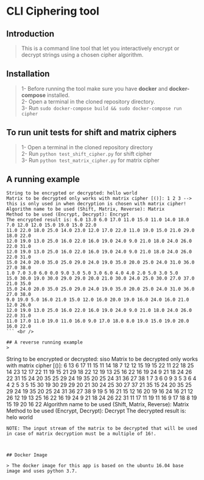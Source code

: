 # CLI Ciphering tool

## Introduction

> This is a command line tool that let you interactively encrypt or decrypt strings using a chosen cipher algorithm. 

## Installation

> 1- Before running the tool make sure you have **docker** and **docker-compose** installed. <br  />
2- Open a terminal in the cloned repository directory. <br />
3- Run ```sudo docker-compose build && sudo docker-compose run cipher```

## To run unit tests for shift and matrix ciphers

> 1- Open a terminal in the cloned repository directory <br />
  2- Run ```python test_shift_cipher.py``` for shift cipher <br />
  3- Run ```python test_matrix_cipher.py``` for matrix cipher <br />

## A running example
>
```
String to be encrypted or decrypted: hello world
Matrix to be decrypted only works with matrix cipher [()]: 1 2 3 --> this is only used in when decryption is chosen with matrix cipher!
Algorithm name to be used (Shift, Matrix, Reverse): Matrix
Method to be used (Encrypt, Decrypt): Encrypt
The encrypted result is: 6.0 13.0 6.0 17.0 11.0 15.0 11.0 14.0 18.0 7.0 12.0 12.0 15.0 19.0 15.0 22.0 
11.0 22.0 18.0 25.0 14.0 23.0 12.0 17.0 22.0 11.0 19.0 15.0 21.0 29.0 18.0 22.0 
12.0 19.0 13.0 25.0 16.0 22.0 16.0 19.0 24.0 9.0 21.0 18.0 24.0 26.0 22.0 31.0 
12.0 19.0 13.0 25.0 16.0 22.0 16.0 19.0 24.0 9.0 21.0 18.0 24.0 26.0 22.0 31.0 
15.0 24.0 20.0 35.0 25.0 29.0 24.0 19.0 35.0 20.0 25.0 24.0 31.0 36.0 27.0 38.0 
1.0 7.0 3.0 6.0 0.0 9.0 3.0 5.0 3.0 6.0 4.0 4.0 2.0 5.0 3.0 5.0 
15.0 30.0 19.0 30.0 29.0 29.0 20.0 21.0 30.0 24.0 25.0 30.0 27.0 37.0 21.0 35.0 
15.0 24.0 20.0 35.0 25.0 29.0 24.0 19.0 35.0 20.0 25.0 24.0 31.0 36.0 27.0 38.0 
9.0 19.0 5.0 16.0 21.0 15.0 12.0 16.0 20.0 19.0 16.0 24.0 16.0 21.0 12.0 26.0 
12.0 19.0 13.0 25.0 16.0 22.0 16.0 19.0 24.0 9.0 21.0 18.0 24.0 26.0 22.0 31.0 
11.0 17.0 11.0 19.0 11.0 16.0 9.0 17.0 18.0 8.0 19.0 15.0 19.0 20.0 16.0 22.0
``` <br />

## A reverse running example
>
```
String to be encrypted or decrypted: siso
Matrix to be decrypted only works with matrix cipher [()]: 6 13 6 17 11 15 11 14 18 7 12 12 15 19 15 22 11 22 18 25 14 23 12 17 22 11 19 15 21 29 18 22 12 19 13 25 16 22 16 19 24 9 21 18 24 26 22 31 15 24 20 35 25 29 24 19 35 20 25 24 31 36 27 38 1 7 3 6 0 9 3 5 3 6 4 4 2 5 3 5 15 30 19 30 29 29 20 21 30 24 25 30 27 37 21 35 15 24 20 35 25 29 24 19 35 20 25 24 31 36 27 38 9 19 5 16 21 15 12 16 20 19 16 24 16 21 12 26 12 19 13 25 16 22 16 19 24 9 21 18 24 26 22 31 11 17 11 19 11 16 9 17 18 8 19 15 19 20 16 22
Algorithm name to be used (Shift, Matrix, Reverse): Matrix
Method to be used (Encrypt, Decrypt): Decrypt
The decrypted result is: helo world
````
NOTE: The input stream of the matrix to be decrypted that will be used in case of matrix decryption must be a multiple of 16!.



## Docker Image

> The docker image for this app is based on the ubuntu 16.04 base image and uses python 3.7.
